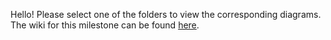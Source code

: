 Hello! Please select one of the folders to view the corresponding diagrams. The wiki for this milestone can be found [here](https://github.com/SENG-350-2024-fall/Team-1/wiki/Project-Milestone-2-‐-Design-and-Construction).